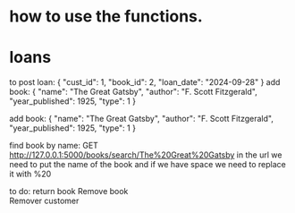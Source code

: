 # how to use the functions.



# loans
to post loan: 
{
    "cust_id": 1,
    "book_id": 2,
    "loan_date": "2024-09-28"
}
add book:
{
    "name": "The Great Gatsby",
    "author": "F. Scott Fitzgerald",
    "year_published": 1925,
    "type": 1
}


add book: 
{
    "name": "The Great Gatsby",
    "author": "F. Scott Fitzgerald",
    "year_published": 1925,
    "type": 1
}


find book by name:
GET http://127.0.0.1:5000/books/search/The%20Great%20Gatsby
in the url we need to put the name of the book and if we have space we need to replace it with %20




to do: 
return book
Remove book  
Remover customer 